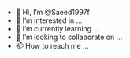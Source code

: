 - 👋 Hi, I’m @Saeed1997f
- 👀 I’m interested in ...
- 🌱 I’m currently learning ...
- 💞️ I’m looking to collaborate on ...
- 📫 How to reach me ...

<!---
Saeed1997f/Saeed1997f is a ✨ special ✨ repository because its `README.md` (this file) appears on your GitHub profile.
You can click the Preview link to take a look at your changes.
--->
